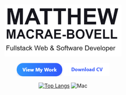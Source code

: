 <div align="center">
<div>
       <img src="https://github.com/MathyouMB/MathyouMB/blob/master/name.png" width="320px"></img>
   </div>
<p align="center">
          <a href="http://matthewmacraebovell.com/"><img src="https://github.com/MathyouMB/MathyouMB/blob/master/viewmywork.png" width="125px"></img></a>
          <a href="https://drive.google.com/file/d/17BXO0uemAjefYHP6bXKdZmKiLD--HekM/view"><img src="https://github.com/MathyouMB/MathyouMB/blob/master/downloadcv.png" width="125px"></img></a>
	  </p>
</div>

<div align="center">

[![Top Langs](https://github-readme-stats.vercel.app/api/top-langs/?username=mathyoumb)](https://github.com/anuraghazra/github-readme-stats)
<img src="https://github.com/MathyouMB/MathyouMB/blob/master/skill_wheel.gif" width="400px" alt="Mac">
</div>
